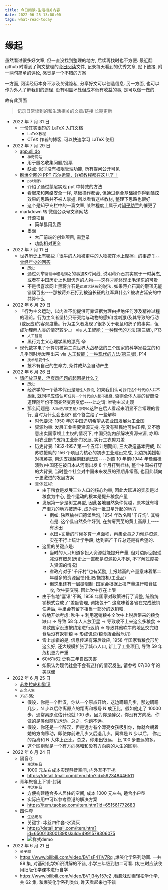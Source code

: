 ```yaml
---
title: 今日阅读-生活相关内容
date: 2022-06-25 13:00:00
tags: what-read-today
---
```


# 缘起

虽然看过很多好文章, 但一直没找到整理的地方, 后续再找时也不方便. 最近翻 github 时看到了陶文整理的[今日阅读](https://github.com/taowen/awesome-lowcode/blob/master/%E4%BB%8A%E6%97%A5%E9%98%85%E8%AF%BB.md)文件, 记录每天看到的优秀文章, 贴下链接, 附一两句简单的评论, 感觉是一个不错的方案

一方面, 阅读经历本身不涉及关键隐私, 分享好文可以创造信息. 另一方面, 也可以作为外人了解我们的途径. 没有明显坏处但成本低有收益的事, 是可以做一做的.

故有此页面

> 记录日常读到的和生活相关的文章/链接
> 长期更新

- 2022 年 7 月 31 日
  - [一份其实很短的 LaTeX 入门文档](https://liam.page/2014/09/08/latex-introduction/)
    - `LaTeX教程`
    - CTeX 作者的博客, 可以快速学习 LaTeX 使用
- 2022 年 7 月 29 日
  - [app.sli.do](https://app.sli.do/event/8UMRNgzgX6tSvnQ9JP5oZ6/live/questions)
    - `神奇网站`
    - 用于匿名收集问题/投票
    - 缺点: 似乎没有权限管理功能, 所有提问公开可见
  - [刷爆全网的 PPT 布尔运算，详细教程都在这儿了！](https://zhuanlan.zhihu.com/p/427511146)
    - `ppt制作`
    - 介绍了通过蒙层实现 ppt 中特效的方法
    - 看起来和网络安全一样, 基础操作都会, 但通过组合基础操作得到酷炫效果的思路并不被人掌握. 所以看看这些教材, 整理下思路也很好
    - 这个是知乎专栏中的一篇文章, 某种程度上属于对[知乎助手](https://www.yaozeyuan.online/zhihuhelp/)的催更了
  - markdown 转 微信公众号文章网站
    - [开源项目](https://doocs.github.io/md/)
      - 简单易用免费
    - [墨滴](https://editor.mdnice.com/)
      - 大厂前端的创业项目, 需登录
      - 功能相对更全
- 2022 年 7 月 11 日
  - [世界历史上有哪些「很牛的人物被更牛的人物按在地上摩擦」的事迹？--曾经年少的回答](https://www.zhihu.com/question/68316839/answer/2569184783)
    - `历史`
    - 通过列举`常凯申`和`毛润之`的事迹&时间线, 说明蒋介石其实属于一时英杰, 或者在中国历史上也很优秀的人物----这样才能体现出毛泽东的可贵
    - 不是很喜欢网上黑蒋介石是`运输大队长`的说法. 如果蒋介石真的颟顸无能错误百出----那被蒋介石打到被迫长征的红军算什么? 被攻占延安的中共算什么
- 2022 年 6 月 29 日
  - 『行为主义运动，以内省不能提供可靠证据为理由拒绝任何涉及精神过程的理论。行为主义者坚持只研究给与动物的感知(或刺激)及其导致的行动(或反应)的客观度量。行为主义者发现了很多关于老鼠和鸽子的事实，但成功理解人类的情况较少。』 via [人工智能：一种现代的方法(第三版)](https://book.douban.com/subject/25796281/), P13
    - `人工智能`
    - 黑行为主义心理学黑的漂亮 😂
  - 现代数字电子计算机被第二次世界大战参战的三个国家的科学家独立的和几乎同时地发明出来 via [人工智能：一种现代的方法(第三版)](https://book.douban.com/subject/25796281/), P14
    - `技术想要什么`
    - 技术有自己的生命力, 条件成熟会自动产生
- 2022 年 6 月 26 日
  - [请问放卫星、浮夸风问题的起因是什么？](https://www.zhihu.com/question/379467155/answer/2544943354)
    - `历史`
    - 经济学的一个基本假设是`理性人假设`, 如果我们认可`我们这个时代的人并不愚蠢`, 就同样应该认可`任何一个时代的人都不愚蠢`, 否则全体人类的智商没道理随年份不同突然变高变低----此之谓: 唯物主义史观
    - 那么问题是: `大跃进/放卫星/浮夸风`这种在后人看起来明显不合常理的言行, 当时为什么会出现? 这个答主给了一些解释
      - 时代要求: 1950 年的中国迫切希望从农业国发展为工业国
      - 资源约束: 发展工业需要资源支持, 在没有殖民地可供压榨, 又不愿意出卖国家领土主权的情况下, 中国只能内部解决资源来源, 亦即:用农业部门支持工业部门发展, 实行工农剪刀差
      - 历史背景: 1952-1957 第一个五年计划期间, 三大改造基本完成, 以苏联援助的 156 个项目为核心的初步工业建设完成, 北边抗美援朝对抗英美, 南边支援越南赶跑法国----对照 10 年前(1944 年豫湘桂溃败)中国还在被日本从河南出发 8 个月打到桂林, 整个中国被打穿的大背景, 当时整个社会对中国未来发展的预期非常高, 也因此倾向于更激进的发展方案
      - 具体过程:
        - 由于粮食是发展工业人口的核心约束, 因此大跃进的实质是以粮食为中心, 整个运动的根本是提升粮食产量
        - 发展第一步是树立典型, 因此各地自然条件优越，原本就有增产潜力的地方被选中, 成为第一批卫星升起的地方
          - 例如: 陕西榆林归德堡后沟, 1954 年改名叫"千斤沟". 其特点是: 这个县自然条件好到, 在贫瘠荒芜的黄土高原上----有水田
          - 水田+丈量的时候多算一点面积，再集全县之力倾斜资源, 实在不行上统计学手段, 达到亩产千斤总还是有希望的.
        - 这里的关键点是:
          - 当时的人只知道多投入资源就能提升产量, 但对边际回报递减没有概念(历史上一直都是资源投入不足, 不了解过度投入资源的情况)
          - 省政府对于"千斤村"也有奖励, 上报越高的产量意味着第二年越多的资源回馈(化肥/拖拉机/工业品)
          - 但这里还有一层硬限制: 国家会根据上报产量进行粮食征收, 吹牛要交税. 因此吹牛存在上限
        - 由于各地"喜讯"不断, 1958 年国家对政策进行了调整, 统购统销模式变成了"差额管理, 调拨包干". 这意味着各省在完成统销任务后, 手里会有留下相当一部分的返销粮.
        - 各地开始考虑: 吹牛 + 利用返销粮补全吹牛上税后带来的粮食缺口 => 导致 58 年人人放卫星 => 导致收不上来这么多粮食 => 导致国家没法按约定进行返销 => 导致其他吹牛的地区交完粮食后没有返销粮 => 形成饥荒(粮食版金融危机)
        - 雪上加霜的是, 信息传递有滞后效应, 1958 年国家看粮食形势这么好, 还大规模扩张了城市人口, 新上了工业项目, 导致 59 年危机更为严重
        - 60/61/62 史称三年自然灾害
        - 如果认为现代社会不会有这样的情况发生, 请参考 07/08 年的美联储
- 2022 年 6 月 25 日
  - [苏格拉底和醉汉](https://mp.weixin.qq.com/s/ICJ_nDxXYOEPQJDLpX99gQ)
  - `正念人生`
  - 方向感:
    - 假设，你是一个醉汉，你从一个原点开始，这边蹒跚几步，那边蹒跚几步，N 步以后你离原点的距离和根号 N 成正比。假如他走了 10000 步，通常离原点估计也就 100 步。因为你是醉汉，你没有方向感，你做的是类似随机运动。总之，你跑不远。
    - 假设，你还是一个醉汉，但是远方有个漂亮女孩吸引你，你就会朝着她的方向移动，即使你前进几步又后退几步。同样是 N 步以后， 你走的距离和 N 大体上正比。总之，你走出很远， 比 100 步要远的多。
    - 这个区别就是一个有方向感和和没有方向感的人生的区别。
- 2022 年 6 月 24 日
  - 隔音仓
    - `生活用品`
    - 1000 元左右成本实现静音空间, 内外互不干扰
    - https://detail.tmall.com/item.htm?id=592348446511
  - 青年旅舍上下铺-封闭
    - `生活用品`
    - 方便构建适合多人居住的空间, 成本 1000 元左右, 适合小户型
    - 实际应用中可以参考香港的解决方案
    - https://item.taobao.com/item.htm?id=651561772683
  - 四件套
    - `生活用品`
    - 关键字: 冰丝四件套-水滴灰
    - https://detail.tmall.com/item.htm?id=650013800139&skuId=4991579306075
    - ![样式demo](http://tva1.sinaimg.cn/large/007Yq4pTly1h3km5ref9hj30by0bytae.jpg)
- 2022 年 6 月 21 日
  - `亲子向`
  - https://www.bilibili.com/video/BV1sF411V7Rq ,爆笑化学系列动画. 一共 88 集, 对基础化学知识讲解的不错, 小学三年级到初二可看. (初三时应该使用旧版化学课本进行自学
  - https://www.bilibili.com/video/BV1j34y157cZ ,看趣味动画轻松学化学, 共 62 集, 和爆笑化学系列类似, 昨天看起来也不错
